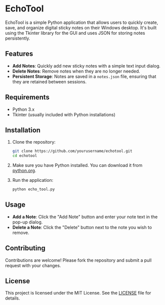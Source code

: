 # EchoTool

EchoTool is a simple Python application that allows users to quickly create, save, and organize digital sticky notes on their Windows desktop. It's built using the Tkinter library for the GUI and uses JSON for storing notes persistently.

## Features

- **Add Notes**: Quickly add new sticky notes with a simple text input dialog.
- **Delete Notes**: Remove notes when they are no longer needed.
- **Persistent Storage**: Notes are saved in a `notes.json` file, ensuring that they are retained between sessions.

## Requirements

- Python 3.x
- Tkinter (usually included with Python installations)

## Installation

1. Clone the repository:
   ```bash
   git clone https://github.com/yourusername/echotool.git
   cd echotool
   ```

2. Make sure you have Python installed. You can download it from [python.org](https://www.python.org/).

3. Run the application:
   ```bash
   python echo_tool.py
   ```

## Usage

- **Add a Note**: Click the "Add Note" button and enter your note text in the pop-up dialog.
- **Delete a Note**: Click the "Delete" button next to the note you wish to remove.

## Contributing

Contributions are welcome! Please fork the repository and submit a pull request with your changes.

## License

This project is licensed under the MIT License. See the [LICENSE](LICENSE) file for details.